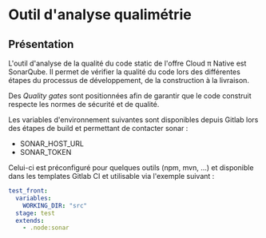 # Outil d'analyse qualimétrie

## Présentation
L'outil d'analyse de la qualité du code static de l'offre Cloud π Native est SonarQube. Il permet de vérifier la qualité du code lors des différentes étapes du processus de développement, de la construction à la livraison.

Des *Quality gates* sont positionnées afin de garantir que le code construit respecte les normes de sécurité et de qualité.

Les variables d'environnement suivantes sont disponibles depuis Gitlab lors des étapes de build et permettant de contacter sonar :

- SONAR_HOST_URL
- SONAR_TOKEN

Celui-ci est préconfiguré pour quelques outils (npm, mvn, ...) et disponible dans les templates Gitlab CI et utilisable via l'exemple suivant :

```yaml
test_front:
  variables:
    WORKING_DIR: "src"
  stage: test
  extends:
    - .node:sonar
```